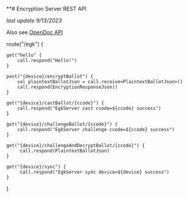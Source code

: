 **# Encryption Server REST API

_last update 9/13/2023_

Also see [OpenDoc API](../encryptserver/src/main/resources/openapi/documentation.yaml)

route("/egk") {

    get("hello" {
        call.respond("Hello!")
    }

    post("{device}/encryptBallot") {
        val plaintextBallotJson = call.receive<PlaintextBallotJson>()
        call.respond(EncryptionResponseJson))
    }

    get("{device}/castBallot/{ccode}") {
        call.respond("EgkServer cast ccode=${ccode} success")
    }
    
    get("{device}/challengeBallot/{ccode}") {
        call.respond("EgkServer challenge ccode=${ccode} success")
    }
    
    get("{device}/challengeAndDecryptBallot/{ccode}") {
         call.respond(PlaintextBallotJson)
    }  
    
    get("{device}/sync") {
         call.respond("EgkServer sync device=${device} success")
    }
}